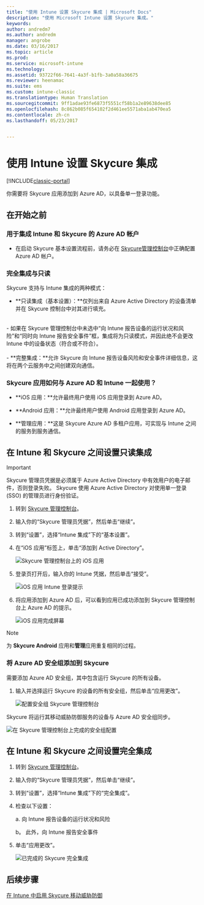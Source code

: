 ```yaml
---
title: "使用 Intune 设置 Skycure 集成 | Microsoft Docs"
description: "使用 Microsoft Intune 设置 Skycure 集成。"
keywords: 
author: andredm7
ms.author: andredm
manager: angrobe
ms.date: 03/16/2017
ms.topic: article
ms.prod: 
ms.service: microsoft-intune
ms.technology: 
ms.assetid: 93722f66-7641-4a3f-b1fb-3a0a58a36675
ms.reviewer: heenamac
ms.suite: ems
ms.custom: intune-classic
ms.translationtype: Human Translation
ms.sourcegitcommit: 9ff1adae93fe6873f5551cf58b1a2e89638dee85
ms.openlocfilehash: 8c862b085f654102f2d461ee5571aba1ab470ea5
ms.contentlocale: zh-cn
ms.lasthandoff: 05/23/2017


---
```


# <a name="set-up-the-skycure-integration-with-intune"></a>使用 Intune 设置 Skycure 集成

[!INCLUDE[classic-portal](../includes/classic-portal.md)]

你需要将 Skycure 应用添加到 Azure AD，以具备单一登录功能。

## <a name="before-you-begin"></a>在开始之前

### <a name="azure-ad-account-used-to-integrate-intune-and-skycure"></a>用于集成 Intune 和 Skycure 的 Azure AD 帐户

-   在启动 Skycure 基本设置流程前，请务必在 [Skycure管理控制台](https://aad.skycure.com)中正确配置 Azure AD 帐户。

### <a name="full-integration-vs-read-only"></a>完全集成与只读

Skycure 支持与 Intune 集成的两种模式：

-   **只读集成（基本设置）：**仅列出来自 Azure Active Directory 的设备清单并在 Skycure 控制台中对其进行填充。
<br>
    -   如果在 Skycure 管理控制台中未选中“向 Intune 报告设备的运行状况和风险”和“同时向 Intune 报告安全事件”框，集成将为只读模式，并因此绝不会更改 Intune 中的设备状态（符合或不符合）。
<br></br>
-   **完整集成：**允许 Skycure 向 Intune 报告设备风险和安全事件详细信息，这将在两个云服务中之间创建双向通信。

### <a name="how-the-skycure-apps-are-used-with-azure-ad-and-intune"></a>Skycure 应用如何与 Azure AD 和 Intune 一起使用？

-   **iOS 应用：**允许最终用户使用 iOS 应用登录到 Azure AD。

-   **Android 应用：**允许最终用户使用 Android 应用登录到 Azure AD。

-   **管理应用：**这是 Skycure Azure AD 多租户应用，可实现与 Intune 之间的服务到服务通信。

## <a name="to-set-up-the-read-only-integration-between-intune-and-skycure"></a>在 Intune 和 Skycure 之间设置只读集成

> [!IMPORTANT]
> Skycure 管理员凭据是必须属于 Azure Active Directory 中有效用户的电子邮件，否则登录失败。 Skycure 使用 Azure Active Directory 对使用单一登录 (SSO) 的管理员进行身份验证。

1.  转到 [Skycure 管理控制台](https://aad.skycure.com)。

2.  输入你的“Skycure 管理员凭据”，然后单击“继续”。

3.  转到“设置”，选择“Intune 集成”下的“基本设置”。

4.  在“iOS 应用”标签上，单击“添加到 Active Directory”。

    ![Skycure 管理控制台上的 iOS 应用](../media/mtp/skycure-setup-1.png)

5.  登录页打开后，输入你的 Intune 凭据，然后单击“接受”。

    ![iOS 应用 Intune 登录提示](../media/mtp/skycure-setup-2.png)

6.  将应用添加到 Azure AD 后，可以看到应用已成功添加到 Skycure 管理控制台上 Azure AD 的提示。

    ![iOS 应用完成屏幕](../media/mtp/skycure-setup-3.png)

> [!NOTE]
> 为 **Skycure Android** 应用和**管理**应用重复相同的过程。

### <a name="add-an-azure-ad-security-group-into-skycure"></a>将 Azure AD 安全组添加到 Skycure

需要添加 Azure AD 安全组，其中包含运行 Skycure 的所有设备。

1.  输入并选择运行 Skycure 的设备的所有安全组，然后单击“应用更改”。

    ![配置安全组 Skycure 管理控制台](../media/mtp/skycure-setup-4.png)

Skycure 将运行其移动威胁防御服务的设备与 Azure AD 安全组同步。

![在 Skycure 管理控制台上完成的安全组配置](../media/mtp/skycure-setup-5.png)

## <a name="set-up-the-full-integration-between-intune-and-skycure"></a>在 Intune 和 Skycure 之间设置完全集成

1.  转到 [Skycure 管理控制台](https://aad.skycure.com)。

2.  输入你的“Skycure 管理员凭据”，然后单击“继续”。

3.  转到“设置”，选择“Intune 集成”下的“完全集成”。

4.  检查以下设置：

    a.  向 Intune 报告设备的运行状况和风险

    b。  此外，向 Intune 报告安全事件

5.  单击“应用更改”。

    ![已完成的 Skycure 完全集成](../media/mtp/skycure-setup-6.png)

## <a name="next-steps"></a>后续步骤

[在 Intune 中启用 Skycure 移动威胁防御](/intune-classic/deploy-use/enable-skycure-mobile-threat-defense-in-intune)

